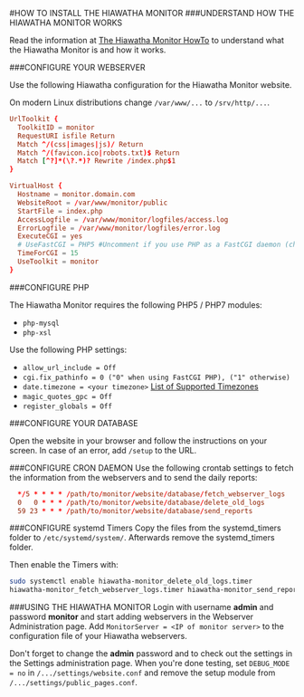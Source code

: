 #HOW TO INSTALL THE HIAWATHA MONITOR
###UNDERSTAND HOW THE HIAWATHA MONITOR WORKS

Read the information at [The Hiawatha Monitor HowTo](https://www.hiawatha-webserver.org/howto/monitor)
to understand what the Hiawatha Monitor is and how it works.

###CONFIGURE YOUR WEBSERVER

Use the following Hiawatha configuration for the Hiawatha Monitor website.

On modern Linux distributions change `/var/www/...` to `/srv/http/...`.

```conf
UrlToolkit {
  ToolkitID = monitor
  RequestURI isfile Return
  Match ^/(css|images|js)/ Return
  Match ^/(favicon.ico|robots.txt)$ Return
  Match [^?]*(\?.*)? Rewrite /index.php$1
}

VirtualHost {
  Hostname = monitor.domain.com
  WebsiteRoot = /var/www/monitor/public
  StartFile = index.php
  AccessLogfile = /var/www/monitor/logfiles/access.log
  ErrorLogfile = /var/www/monitor/logfiles/error.log
  ExecuteCGI = yes
  # UseFastCGI = PHP5 #Uncomment if you use PHP as a FastCGI daemon (chage to PHP7 if needed)
  TimeForCGI = 15
  UseToolkit = monitor
}

```

###CONFIGURE PHP

The Hiawatha Monitor requires the following PHP5 / PHP7 modules:

*   `php-mysql`
*   `php-xsl`

Use the following PHP settings:

*   `allow_url_include = Off`
*   `cgi.fix_pathinfo = 0 ("0" when using FastCGI PHP), ("1" otherwise)`
*   `date.timezone = <your timezone>` [List of Supported Timezones](https://secure.php.net/manual/en/timezones.php)
*   `magic_quotes_gpc = Off`
*   `register_globals = Off`

###CONFIGURE YOUR DATABASE

Open the website in your browser and follow the instructions on your screen.
In case of an error, add `/setup` to the URL.

###CONFIGURE CRON DAEMON
Use the following crontab settings to fetch the information from the
webservers and to send the daily reports:

```conf
  */5 * * * * /path/to/monitor/website/database/fetch_webserver_logs
  0   0 * * * /path/to/monitor/website/database/delete_old_logs
  59 23 * * * /path/to/monitor/website/database/send_reports
```

###CONFIGURE systemd Timers
Copy the files from the systemd_timers folder to `/etc/systemd/system/`.
Afterwards remove the systemd_timers folder.

Then enable the Timers with:

```sh
sudo systemctl enable hiawatha-monitor_delete_old_logs.timer
hiawatha-monitor_fetch_webserver_logs.timer hiawatha-monitor_send_reports.timer
```

###USING THE HIAWATHA MONITOR
Login with username **admin** and password **monitor** and start adding
webservers in the Webserver Administration page.
Add `MonitorServer = <IP of monitor server>` to the configuration file of your
Hiawatha webservers.

Don't forget to change the **admin** password and to check out the settings in
the Settings administration page. When you're done testing,
set `DEBUG_MODE = no` in `/.../settings/website.conf` and remove the setup
module from `/.../settings/public_pages.conf`.
